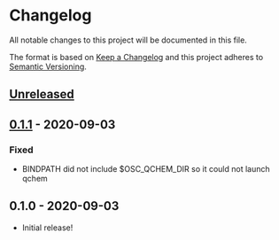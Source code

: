 # Changelog
All notable changes to this project will be documented in this file.

The format is based on [Keep a Changelog](http://keepachangelog.com/en/1.0.0/)
and this project adheres to [Semantic Versioning](http://semver.org/spec/v2.0.0.html).

## [Unreleased]
## [0.1.1] - 2020-09-03
### Fixed
- BINDPATH did not include $OSC_QCHEM_DIR so it could not launch qchem

## 0.1.0 - 2020-09-03
- Initial release!

[Unreleased]: https://github.com/OSC/bc_osc_iqmol/compare/v0.1.1...HEAD
[0.1.1]: https://github.com/OSC/bc_osc_iqmol/compare/v0.1.0...v0.1.1

